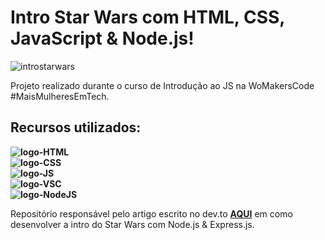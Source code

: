 # Intro Star Wars com HTML, CSS, JavaScript & Node.js!

![introstarwars](./public/images/exemplo.gif)

Projeto realizado durante o curso de Introdução ao JS na WoMakersCode #MaisMulheresEmTech.
## Recursos utilizados:
**<image src="https://img.shields.io/badge/HTML5-E34F26?style=for-the-badge&logo=html5&logoColor=white" alt="logo-HTML">** <br>
**<image src="https://img.shields.io/badge/CSS3-1572B6?style=for-the-badge&logo=css3&logoColor=white" alt="logo-CSS">** <br>
**<image src="https://img.shields.io/badge/JavaScript-F7DF1E?style=for-the-badge&logo=javascript&logoColor=black" alt="logo-JS">** <br>
**<image src="https://img.shields.io/badge/Visual_Studio_Code-0078D4?style=for-the-badge&logo=visual%20studio%20code&logoColor=white" alt="logo-VSC">** <br>
**<image src="https://img.shields.io/badge/Node.js-43853D?style=for-the-badge&logo=node.js&logoColor=white" alt="logo-NodeJS">** <br>

Repositório responsável pelo artigo escrito no dev.to **[AQUI](https://dev.to/azure/desenvolvendo-a-intro-do-star-wars-com-html-css-javascript-node-js-oae)** em como desenvolver a intro do Star Wars com Node.js & Express.js.
